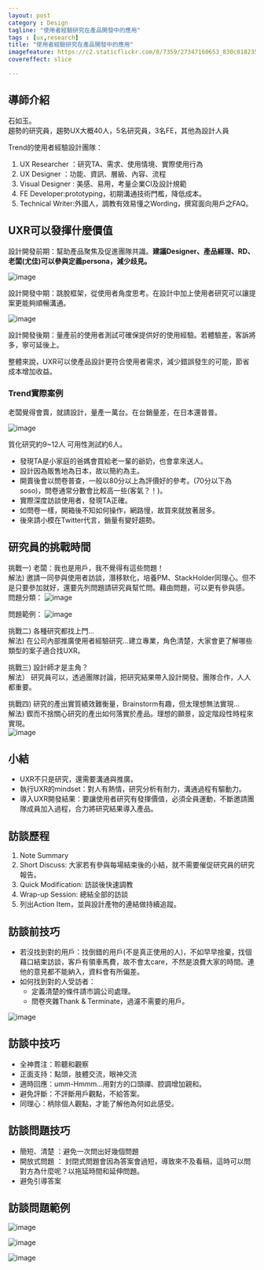 ```yaml
---
layout: post
category : Design
tagline: "使用者經驗研究在產品開發中的應用"
tags : [ux,research]
title: "使用者經驗研究在產品開發中的應用"
imagefeature: https://c2.staticflickr.com/8/7359/27347160653_830c818235_b.jpg
covereffect: slice

---
```


## 導師介紹
石如玉。  
趨勢的研究員，趨勢UX大概40人，5名研究員，3名FE，其他為設計人員

Trend的使用者經驗設計團隊：
1) UX Researcher  ：研究TA、需求、使用情境、實際使用行為  
2) UX Designer  ：功能、資訊、層級、內容、流程  
3) Visual Designer : 美感、易用，考量企業CI及設計規範  
4) FE Developer:prototyping，初期溝通技術門檻，降低成本。    
5) Technical Writer:外國人，調教有效易懂之Wording，撰寫面向用戶之FAQ。    

## UXR可以發揮什麼價值
設計開發前期：幫助產品聚焦及促進團隊共識。**建議Designer、產品經理、RD、老闆(尤佳)可以參與定義persona，減少歧見。**  

![image](https://farm8.staticflickr.com/7362/27857577862_8ba7f37c65_o.jpg)

設計開發中期：跳脫框架，從使用者角度思考。在設計中加上使用者研究可以讓提案更能夠順暢溝通。  

![image](https://farm8.staticflickr.com/7325/27882176941_6da6681549_o.jpg)

設計開發後期：量產前的使用者測試可確保提供好的使用經驗。若體驗差，客訴將多，寧可延後上。


整體來說，UXR可以使產品設計更符合使用者需求，減少錯誤發生的可能，節省成本增加收益。

### Trend實際案例
老闆覺得會賣，就請設計，量產一萬台。在台銷量差，在日本還普普。  

![image](https://farm8.staticflickr.com/7457/27346126443_201f5d45f5_o.jpg)

質化研究約9~12人
可用性測試約6人。

- 發現TA是小家庭的爸媽會買給老一輩的爺奶，也會拿來送人。  
- 設計因為販售地為日本，故以簡約為主。
- 開賣後會以問卷普查，一般以80分以上為評價好的參考。(70分以下為soso)，問卷通常分數會比較高一些(客氣？！)。
- 實際深度訪談使用者，發現TA正確。
- 如問卷一樣，開箱後不知如何操作，網路慢，故買來就放著居多。
- 後來請小模在Twitter代言，銷量有變好趨勢。



## 研究員的挑戰時間

挑戰一) 老闆：我也是用戶，我不覺得有這些問題！  
解法)  邀請一同參與使用者訪談，潛移默化，培養PM、StackHolder同理心。但不是只要參加就好，還要先列問題請研究員幫忙問。藉由問題，可以更有參與感。  
問題分類：
![image](https://farm8.staticflickr.com/7384/27858061712_1c49ffb3af_o.jpg)

問題範例：
![image](https://farm8.staticflickr.com/7334/27882483171_7a325e4b8c_o.jpg)

挑戰二) 各種研究都找上門...  
解法) 在公司內部推廣使用者經驗研究...建立專業，角色清楚，大家會更了解哪些類型的案子適合找UXR。  

挑戰三) 設計師才是主角？  
解法） 研究員可以，透過團隊討論，把研究結果帶入設計開發。團隊合作，人人都重要。  

挑戰四) 研究的產出實質績效難衡量，Brainstorm有趣，但太理想無法實現...  
解法) 鍥而不捨關心研究的產出如何落實於產品。理想的願景，設定階段性時程來實現。  
![image](https://farm8.staticflickr.com/7359/27347160653_245edd6061_o.jpg)


## 小結
- UXR不只是研究，還需要溝通與推廣。 
- 執行UXR的mindset：對人有熱情，研究分析有耐力，溝通過程有驅動力。
- 導入UXR開發結果：要讓使用者研究有發揮價值，必須全員運動，不斷邀請團隊成員加入過程，合力將研究結果導入產品。

## 訪談歷程
1) Note Summary  
2) Short Discuss: 大家若有參與每場結束後的小結，就不需要催促研究員的研究報告。  
3) Quick Modification: 訪談後快速調教  
4) Wrap-up Session: 總結全部的訪談  
5) 列出Action Item，並與設計產物的連結做持續追蹤。  


## 訪談前技巧
- 若沒找到對的用戶：找倒錯的用戶(不是真正使用的人)，不如早早捨棄，找個藉口結束訪談，客戶有領車馬費，故不會太care，不然是浪費大家的時間。連他的意見都不能納入，資料會有所偏差。
- 如何找到對的人受訪者：
	- 定義清楚的條件請市調公司處理。
	- 問卷夾雜Thank & Terminate，過濾不需要的用戶。


![image](https://farm8.staticflickr.com/7281/27858423852_b74da3a67a_o.jpg)

## 訪談中技巧
- 全神貫注：聆聽和觀察
- 正面支持：點頭，肢體交流，眼神交流
- 適時回應：umm-Hmmm...用對方的口頭禪、腔調增加親和。
- 避免評斷：不評斷用戶觀點，不給答案。
- 同理心：柄除個人觀點，才能了解他為何如此感受。



## 訪談問題技巧
- 簡短、清楚 ：避免一次問出好幾個問題
- 開放式問題 ： 封閉式問題會因為答案會過短，導致來不及看稿，這時可以問對方為什麼呢？以拖延時間和延伸問題。
- 避免引導答案

## 訪談問題範例


![image](https://farm8.staticflickr.com/7626/27347087933_d9872b2c5b_o.jpg)

![image](https://farm8.staticflickr.com/7557/27681251730_4fc14009af_o.jpg)


![image](https://farm8.staticflickr.com/7281/27348077694_361ab6aaff_o.jpg)

